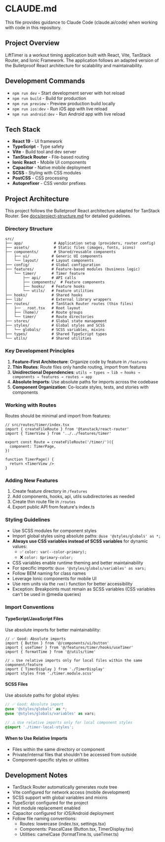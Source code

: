 # CLAUDE.md

This file provides guidance to Claude Code (claude.ai/code) when working with code in this repository.

## Project Overview

LiftTimer is a workout timing application built with React, Vite, TanStack Router, and Ionic Framework. The application follows an adapted version of the Bulletproof React architecture for scalability and maintainability.

## Development Commands

- `npm run dev` - Start development server with hot reload
- `npm run build` - Build for production
- `npm run preview` - Preview production build locally
- `npm run ios:dev` - Run iOS app with live reload
- `npm run android:dev` - Run Android app with live reload

## Tech Stack

- **React 19** - UI framework
- **TypeScript** - Type safety
- **Vite** - Build tool and dev server
- **TanStack Router** - File-based routing
- **Ionic React** - Mobile UI components
- **Capacitor** - Native mobile deployment
- **SCSS** - Styling with CSS modules
- **PostCSS** - CSS processing
- **Autoprefixer** - CSS vendor prefixes

## Project Architecture

This project follows the Bulletproof React architecture adapted for TanStack Router. See [docs/project-structure.md](./docs/project-structure.md) for detailed guidelines.

### Directory Structure

```
src/
├── app/              # Application setup (providers, router config)
├── assets/           # Static files (images, fonts, icons)
├── components/       # Shared/reusable components
│   ├── ui/          # Generic UI components
│   └── layout/      # Layout components
├── config/          # Global configuration
├── features/        # Feature-based modules (business logic)
│   └── timer/       # Timer feature
│       ├── api/     # API calls
│       ├── components/  # Feature components
│       ├── hooks/   # Feature hooks
│       └── utils/   # Feature utilities
├── hooks/           # Shared hooks
├── lib/             # External library wrappers
├── routes/          # TanStack Router routes (thin files)
│   ├── __root.tsx   # Root layout
│   ├── (home)/      # Route groups
│   └── timer/       # Route directories
├── stores/          # Global state management
├── styles/          # Global styles and SCSS
│   └── globals/     # SCSS variables, mixins
├── types/           # Shared TypeScript types
└── utils/           # Shared utilities
```

### Key Development Principles

1. **Feature-First Architecture**: Organize code by feature in `/features`
2. **Thin Routes**: Route files only handle routing, import from features
3. **Unidirectional Dependencies**: `utils → types → lib → hooks → components → features → routes → app`
4. **Absolute Imports**: Use absolute paths for imports across the codebase
5. **Component Organization**: Co-locate styles, tests, and stories with components

### Working with Routes

Routes should be minimal and import from features:

```tsx
// src/routes/timer/index.tsx
import { createFileRoute } from '@tanstack/react-router'
import { TimerView } from '../../features/timer'

export const Route = createFileRoute('/timer/')({
  component: TimerPage,
})

function TimerPage() {
  return <TimerView />
}
```

### Adding New Features

1. Create feature directory in `/features`
2. Add components, hooks, api, utils subdirectories as needed
3. Create thin route file in `/routes`
4. Export public API from feature's index.ts

### Styling Guidelines

- Use SCSS modules for component styles
- Import global styles using absolute paths: `@use '@styles/globals' as *;`
- **Always use CSS variables instead of SCSS variables** for dynamic values:
  - ✅ `color: var(--color-primary);`
  - ❌ `color: $primary-color;`
- CSS variables enable runtime theming and better maintainability
- For specific imports: `@use '@styles/globals/variables' as vars;`
- Follow BEM naming for class names
- Leverage Ionic components for mobile UI
- Use rem units via the `rem()` function for better accessibility
- Exception: Breakpoints must remain as SCSS variables (CSS variables can't be used in @media queries)

### Import Conventions

#### TypeScript/JavaScript Files
Use absolute imports for better maintainability:

```tsx
// ✅ Good: Absolute imports
import { Button } from '@/components/ui/button'
import { useTimer } from '@/features/timer/hooks/useTimer'
import { formatTime } from '@/utils/time'

// ⚠️ Use relative imports only for local files within the same component/feature
import { TimerDisplay } from './TimerDisplay'
import styles from './timer.module.scss'
```

#### SCSS Files
Use absolute paths for global styles:

```scss
// ✅ Good: Absolute import
@use '@styles/globals' as *;
@use '@styles/globals/variables' as vars;

// ⚠️ Use relative imports only for local component styles
@import './timer-local-styles';
```

#### When to Use Relative Imports
- Files within the same directory or component
- Private/internal files that shouldn't be accessed from outside
- Component-specific styles or utilities

## Development Notes

- TanStack Router automatically generates route tree
- Vite configured for network access (mobile development)
- SCSS support with global variables and mixins
- TypeScript configured for the project
- Hot module replacement enabled
- Capacitor configured for iOS/Android deployment
- Follow file naming conventions:
  - Routes: lowercase (index.tsx, settings.tsx)
  - Components: PascalCase (Button.tsx, TimerDisplay.tsx)
  - Utilities: camelCase (formatTime.ts, useTimer.ts)